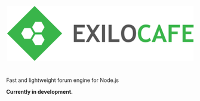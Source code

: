 <p align="center"><img src="https://raw.githubusercontent.com/Digital-512/external-files-1/master/exilocafe/main_logo/main_logo1.png" width="500" alt="Exilocafe Logo" title="Exilocafe Logo"></p>

#
Fast and lightweight forum engine for Node.js

<b>Currently in development.</b>
